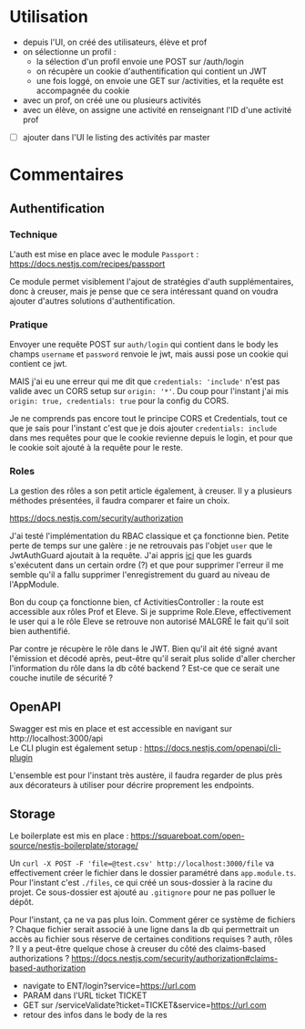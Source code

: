 # Utilisation
- depuis l'UI, on créé des utilisateurs, élève et prof
- on sélectionne un profil : 
  - la sélection d'un profil envoie une POST sur /auth/login
  - on récupère un cookie d'authentification qui contient un JWT
  - une fois loggé, on envoie une GET sur /activities, et la requête est accompagnée du cookie
- avec un prof, on créé une ou plusieurs activités
- avec un élève, on assigne une activité en renseignant l'ID d'une activité prof
- [ ] ajouter dans l'UI le listing des activités par master 

# Commentaires
## Authentification

### Technique

L'auth est mise en place avec le module `Passport` : https://docs.nestjs.com/recipes/passport

Ce module permet visiblement l'ajout de stratégies d'auth supplémentaires, donc à creuser, mais je pense que ce sera intéressant quand on voudra ajouter d'autres solutions d'authentification.

### Pratique

Envoyer une requête POST sur `auth/login` qui contient dans le body les champs `username` et `password` renvoie le jwt, mais aussi pose un cookie qui contient ce jwt.

MAIS j'ai eu une erreur qui me dit que `credentials: 'include'` n'est pas valide avec un CORS setup sur `origin: '*'`. Du coup pour l'instant j'ai mis `origin: true, credentials: true` pour la config du CORS.

Je ne comprends pas encore tout le principe CORS et Credentials, tout ce que je sais pour l'instant c'est que je dois ajouter `credentials: include` dans mes requêtes pour que le cookie revienne depuis le login, et pour que le cookie soit ajouté à la requête pour le reste.

### Roles
La gestion des rôles a son petit article également, à creuser. Il y a plusieurs méthodes présentées, il faudra comparer et faire un choix.

https://docs.nestjs.com/security/authorization

J'ai testé l'implémentation du RBAC classique et ça fonctionne bien. Petite perte de temps sur une galère : je ne retrouvais pas l'objet `user` que le JwtAuthGuard ajoutait à la requête. J'ai appris [ici](https://stackoverflow.com/questions/50801533/nestjs-unable-to-get-user-context-in-rolesguard) que les guards s'exécutent dans un certain ordre (?) et que pour supprimer l'erreur il me semble qu'il a fallu supprimer l'enregistrement du guard au niveau de l'AppModule.

Bon du coup ça fonctionne bien, cf ActivitiesController : la route est accessible aux rôles Prof et Eleve. Si je supprime Role.Eleve, effectivement le user qui a le rôle Eleve se retrouve non autorisé MALGRÉ le fait qu'il soit bien authentifié.

Par contre je récupère le rôle dans le JWT. Bien qu'il ait été signé avant l'émission et décodé après, peut-être qu'il serait plus solide d'aller chercher l'information du rôle dans la db côté backend ? Est-ce que ce serait une couche inutile de sécurité ?

## OpenAPI

Swagger est mis en place et est accessible en navigant sur http://localhost:3000/api  
Le CLI plugin est également setup : https://docs.nestjs.com/openapi/cli-plugin

L'ensemble est pour l'instant très austère, il faudra regarder de plus près aux décorateurs à utiliser pour décrire proprement les endpoints.

## Storage

Le boilerplate est mis en place : https://squareboat.com/open-source/nestjs-boilerplate/storage/

Un `curl -X POST -F 'file=@test.csv' http://localhost:3000/file` va effectivement créer le fichier dans le dossier paramétré dans `app.module.ts`. Pour l'instant c'est `./files`, ce qui créé un sous-dossier à la racine du projet. Ce sous-dossier est ajouté au `.gitignore` pour ne pas polluer le dépôt.

Pour l'instant, ça ne va pas plus loin. Comment gérer ce système de fichiers ? Chaque fichier serait associé à une ligne dans la db qui permettrait un accès au fichier sous réserve de certaines conditions requises ? auth, rôles ?
Il y a peut-être quelque chose à creuser du côté des claims-based authorizations ? 
https://docs.nestjs.com/security/authorization#claims-based-authorization



- navigate to ENT/login?service=https://url.com
- PARAM dans l'URL ticket TICKET
- GET sur /serviceValidate?ticket=TICKET&service=https://url.com
- retour des infos dans le body de la res